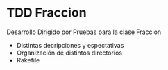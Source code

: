 TDD Fraccion
================ 
Desarrollo Dirigido por Pruebas para la clase Fraccion

*  Distintas decripciones y espectativas 
*  Organización de distintos directorios
*  Rakefile 
